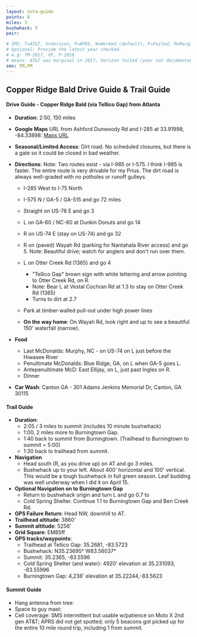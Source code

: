 ```yaml
---
layout: sota-guide
points: 8
miles: 3
bushwhack: Y
pair: 

# SMS: T=AT&T, V=Verizon, P=APRS. W=Worked (default), F=Failed, M=Marginal (some failed).
# Optional: Provide the latest year checked.
# e.g: TM-2017, VF, P-2016
# means: AT&T was marginal in 2017, Verizon failed (year not documented), APRS worked in 2016.
sms: TM,PM
---
```

Copper Ridge Bald Drive Guide & Trail Guide
--------------------------------------------------------
#### Drive Guide - Copper Ridge Bald (via Tellico Gap) from Atlanta

* **Duration**: 2:50, 150 miles

* **Google Maps** URL from Ashford Dunwoody Rd and I-285 at 33.91998, -84.33898:  [Maps URL](https://www.google.com/maps/dir/33.91998,+-84.33898/Tellico+Gap,+Nantahala,+NC+28734/@34.588674,-84.5330016,9z/am=t/data=!4m14!4m13!1m3!2m2!1d-84.33898!2d33.91998!1m5!1m1!1s0x88593321bfbe45b9:0xba90731274cb8b1!2m2!1d-83.5723856!2d35.2678705!2m2!7e2!8j1490850000)

* **Seasonal/Limited Access**: Dirt road.  No scheduled closures, but there is a gate so it could be closed in bad weather.

* **Directions**: Note: Two routes exist - via I-985 or I-575.  I think I-985 is faster.  The entire route is very drivable for my Prius.  The dirt road is always well-graded with no potholes or runoff gulleys.
    * I-285 West to I-75 North

    * I-575 N / GA-5 / GA-515 and go 72 miles

    * Straight on US-76 E and go 3

    * L on GA-60 / NC-60 at Dunkin Donuts and go 14

    * R on US-74 E  (stay on US-74) and go 32

    * R on (paved) Wayah Rd (parking for Nantahala River access) and go 5.  Note: Beautiful drive; watch for anglers and don't run over them.

    * L on Otter Creek Rd (1365) and go 4

      * "Tellico Gap" brown sign with white lettering and arrow pointing to Otter Creek Rd, on R.
      * Note: Bear L at Vestal Cochran Rd at 1.3 to stay on Otter Creek Rd (1365)

      - Turns to dirt at 2.7

    * Park at timber-walled pull-out under high power lines

    * **On the way home**: On Wayah Rd, look right and up to see a beautiful 150' waterfall (narrow).

* **Food**
    * Last McDonalds: Murphy, NC - on US-74 on L just before the Hiwasee River
    * Penultimate McDonalds: Blue Ridge, GA, on L when GA-5 goes L.
    * Antepenultimate McD: East Ellijay, on L, just past Ingles on R.
    * Dinner

* **Car Wash**: Canton GA - 301 Adams Jenkins Memorial Dr, Canton, GA 30115

#### Trail Guide

* **Duration**:
  * 2:05 / 3 miles to summit (includes 10 minute bushwhack)
  * 1:00, 2 miles more to Burningtown Gap.
  * 1:40 back to summit from Burningtown. (Trailhead to Burningtown to summit = 5:00)
  * 1:30 back to trailhead from summit.
* **Navigation**
    * Head south (R, as you drive up) on AT and go 3 miles.
    * Bushwhack up to your left.  About 400' horizontal and 100' vertical.  This would be a tough bushwhack in full green season.  Leaf budding was well underway when I did it on April 15.
* **Optional Navigation on to Burningtown Gap**
  * Return to bushwhack origin and turn L and go 0.7 to
  * Cold Spring Shelter.  Continue 1.1 to Burningtown Gap and Ben Creek Rd.
* **GPS Failure Return**: Head NW, downhill to AT.
* **Trailhead altitude**: 3860'
* **Summit altitude**: 5256'
* **Grid Square**: EM85ff
* **GPS tracks/waypoints**:
    * Trailhead at Tellico Gap: 35.2681, -83.5723
    * Bushwhack: N35.23695° W83.56037°
    * Summit: 35.2365, -83.5596
    * Cold Spring Shelter (and water): 4920' elevation at 35.231093, -83.55996
    * Burningtown Gap: 4,236' elevation at 35.22244,-83.5623

#### Summit Guide

* Hang antenna from tree:
* Space to guy mast:
* Cell coverage: SMS intermittent but usable w/patience on Moto X 2nd gen AT&T; APRS did not get spotted; only 5 beacons got picked up for the entire 10 mile round trip, including 1 from summit.
